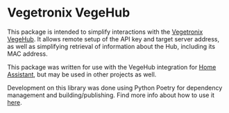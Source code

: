 # Vegetronix VegeHub

This package is intended to simplify interactions with the [Vegetronix VegeHub](https://www.vegetronix.com/Products/VG-HUB-RELAY/). It allows remote setup of the API key and target server address, as well as simplifying retrieval of information about the Hub, including its MAC address.

This package was written for use with the VegeHub integration for [Home Assistant](https://www.home-assistant.io/), but may be used in other projects as well.

Development on this library was done using Python Poetry for dependency management and building/publishing. Find more info about how to use it [here](https://python-poetry.org/docs/basic-usage/).
